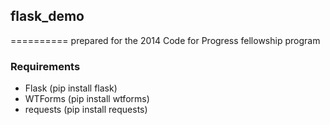 ## flask_demo
==========
prepared for the 2014 Code for Progress fellowship program

### Requirements

* Flask (pip install flask)
* WTForms (pip install wtforms)
* requests (pip install requests)
